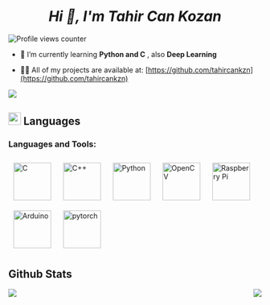 # ***<div align="center">Hi 👋, I'm Tahir Can Kozan</div>***  


![Profile views counter](https://komarev.com/ghpvc/?username=tahircankzn&&style=flat-square)  

- 🌱 I’m currently learning **Python and C** , also **Deep Learning**

- 👨‍💻 All of my projects are available at: [https://github.com/tahircankzn](https://github.com/tahircankzn)


  
</div>  
<img src="https://user-images.githubusercontent.com/73097560/115834477-dbab4500-a447-11eb-908a-139a6edaec5c.gif"><br>




## <img src="https://media2.giphy.com/media/QssGEmpkyEOhBCb7e1/giphy.gif?cid=ecf05e47a0n3gi1bfqntqmob8g9aid1oyj2wr3ds3mg700bl&rid=giphy.gif" width ="25"><b> Languages</b>

<h3 align="left">Languages and Tools:</h3>
<a href="https://www.cprogramming.com/" target="_blank"><img style="margin: 10px" src="https://profilinator.rishav.dev/skills-assets/c-original.svg" alt="C" height="75" /></a>  
<a href="https://www.cplusplus.com/" target="_blank"><img style="margin: 10px" src="https://profilinator.rishav.dev/skills-assets/cplusplus-original.svg" alt="C++" height="75" /></a>  
<a href="https://www.python.org/" target="_blank"><img style="margin: 10px" src="https://profilinator.rishav.dev/skills-assets/python-original.svg" alt="Python" height="75" /></a>  
<a href="https://opencv.org/" target="_blank"><img style="margin: 10px" src="https://profilinator.rishav.dev/skills-assets/opencv-icon.svg" alt="OpenCV" height="75" /></a>  
<a href="https://www.raspberrypi.org/" target="_blank"><img style="margin: 10px" src="https://profilinator.rishav.dev/skills-assets/raspberrypi.png" alt="Raspberry Pi" height="75" /></a>  
<a href="https://www.arduino.cc/" target="_blank"><img style="margin: 10px" src="https://profilinator.rishav.dev/skills-assets/arduino.png" alt="Arduino" height="75" /></a>   
<a href="https://pytorch.org/" target="_blank"><img style="margin: 10px" src="https://www.vectorlogo.zone/logos/pytorch/pytorch-icon.svg" alt="pytorch" height="75" /></a> 
  </a> </p>
  
  

 

## Github Stats  
<div align="right"><img src="https://github-readme-stats.vercel.app/api?username=tahircankzn&show_icons=true&count_private=true&hide_border=true&show_icons=true&theme=dark&locale=en" align="right" /></div>  

<img src="https://github-readme-stats.vercel.app/api/top-langs/?username=tahircankzn&hide_border=true&layout=compact&show_icons=true&theme=dark&locale=en" align="left" />  

<br/>  









